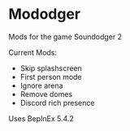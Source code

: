 # Mododger
Mods for the game Soundodger 2

Current Mods:
* Skip splashscreen
* First person mode
* Ignore arena
* Remove domes
* Discord rich presence

Uses BepInEx 5.4.2
